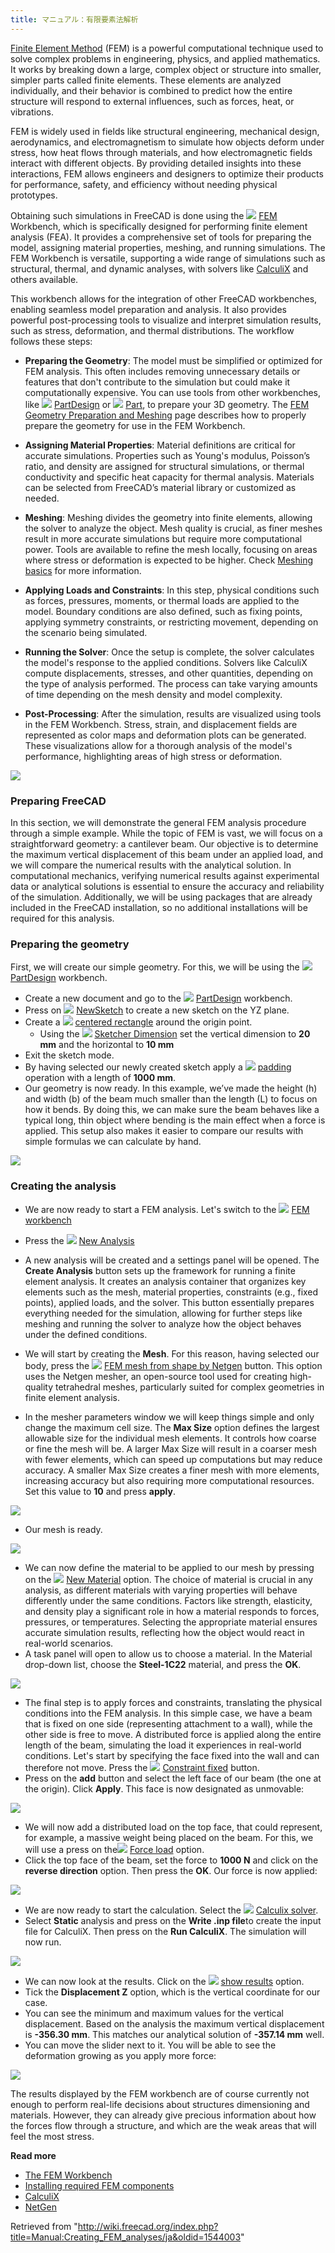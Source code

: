 ```yaml
---
title: マニュアル：有限要素法解析
---
```


[Finite Element Method](https://en.wikipedia.org/wiki/Finite_element_method) (FEM) is a powerful computational technique used to solve complex problems in engineering, physics, and applied mathematics. It works by breaking down a large, complex object or structure into smaller, simpler parts called finite elements. These elements are analyzed individually, and their behavior is combined to predict how the entire structure will respond to external influences, such as forces, heat, or vibrations.

FEM is widely used in fields like structural engineering, mechanical design, aerodynamics, and electromagnetism to simulate how objects deform under stress, how heat flows through materials, and how electromagnetic fields interact with different objects. By providing detailed insights into these interactions, FEM allows engineers and designers to optimize their products for performance, safety, and efficiency without needing physical prototypes.

Obtaining such simulations in FreeCAD is done using the ![](/images/Workbench_FEM.svg) [FEM](/FEM_Workbench "FEM Workbench") Workbench, which is specifically designed for performing finite element analysis (FEA). It provides a comprehensive set of tools for preparing the model, assigning material properties, meshing, and running simulations. The FEM Workbench is versatile, supporting a wide range of simulations such as structural, thermal, and dynamic analyses, with solvers like [CalculiX](https://www.calculix.de/) and others available.

This workbench allows for the integration of other FreeCAD workbenches, enabling seamless model preparation and analysis. It also provides powerful post-processing tools to visualize and interpret simulation results, such as stress, deformation, and thermal distributions. The workflow follows these steps:

- **Preparing the Geometry**: The model must be simplified or optimized for FEM analysis. This often includes removing unnecessary details or features that don't contribute to the simulation but could make it computationally expensive. You can use tools from other workbenches, like ![](/images/Workbench_PartDesign.svg) [PartDesign](/PartDesign_Workbench "PartDesign Workbench") or ![](/images/Workbench_Part.svg) [Part](/Part_Workbench "Part Workbench"), to prepare your 3D geometry. The [FEM Geometry Preparation and Meshing](/FEM_Geometry_Preparation_and_Meshing "FEM Geometry Preparation and Meshing") page describes how to properly prepare the geometry for use in the FEM Workbench.

- **Assigning Material Properties**: Material definitions are critical for accurate simulations. Properties such as Young's modulus, Poisson’s ratio, and density are assigned for structural simulations, or thermal conductivity and specific heat capacity for thermal analysis. Materials can be selected from FreeCAD’s material library or customized as needed.

- **Meshing**: Meshing divides the geometry into finite elements, allowing the solver to analyze the object. Mesh quality is crucial, as finer meshes result in more accurate simulations but require more computational power. Tools are available to refine the mesh locally, focusing on areas where stress or deformation is expected to be higher. Check [Meshing basics](/FEM_Geometry_Preparation_and_Meshing#Meshing_basics "FEM Geometry Preparation and Meshing") for more information.

- **Applying Loads and Constraints**: In this step, physical conditions such as forces, pressures, moments, or thermal loads are applied to the model. Boundary conditions are also defined, such as fixing points, applying symmetry constraints, or restricting movement, depending on the scenario being simulated.

- **Running the Solver**: Once the setup is complete, the solver calculates the model's response to the applied conditions. Solvers like CalculiX compute displacements, stresses, and other quantities, depending on the type of analysis performed. The process can take varying amounts of time depending on the mesh density and model complexity.

- **Post-Processing**: After the simulation, results are visualized using tools in the FEM Workbench. Stress, strain, and displacement fields are represented as color maps and deformation plots can be generated. These visualizations allow for a thorough analysis of the model's performance, highlighting areas of high stress or deformation.

![](/images/FreeCAD_FEMBeam.png)

### Preparing FreeCAD

In this section, we will demonstrate the general FEM analysis procedure through a simple example. While the topic of FEM is vast, we will focus on a straightforward geometry: a cantilever beam. Our objective is to determine the maximum vertical displacement of this beam under an applied load, and we will compare the numerical results with the analytical solution. In computational mechanics, verifying numerical results against experimental data or analytical solutions is essential to ensure the accuracy and reliability of the simulation. Additionally, we will be using packages that are already included in the FreeCAD installation, so no additional installations will be required for this analysis.

### Preparing the geometry

First, we will create our simple geometry. For this, we will be using the ![](/images/Workbench_PartDesign.svg) [PartDesign](/PartDesign_Workbench "PartDesign Workbench") workbench.

- Create a new document and go to the ![](/images/Workbench_PartDesign.svg) [PartDesign](/PartDesign_Workbench "PartDesign Workbench") workbench.
- Press on ![](/images/Sketcher_NewSketch.svg) [NewSketch](/Sketcher_NewSketch "Sketcher NewSketch") to create a new sketch on the YZ plane.
- Create a ![](/images/Sketcher_CreateRectangle_Center.svg) [centered rectangle](/Sketcher_CreateRectangle_Center "Sketcher CreateRectangle Center") around the origin point.
  - Using the ![](/images/Sketcher_Dimension.svg) [Sketcher Dimension](/Sketcher_Dimension "Sketcher Dimension") set the vertical dimension to **20 mm** and the horizontal to **10 mm**
- Exit the sketch mode.
- By having selected our newly created sketch apply a ![](/images/PartDesign_Pad.svg) [padding](/PartDesign_Pad "PartDesign Pad") operation with a length of **1000 mm**.
- Our geometry is now ready. In this example, we’ve made the height (h) and width (b) of the beam much smaller than the length (L) to focus on how it bends. By doing this, we can make sure the beam behaves like a typical long, thin object where bending is the main effect when a force is applied. This setup also makes it easier to compare our results with simple formulas we can calculate by hand.

![](/images/FreeCAD_FEM_BeamGeometry.png)

### Creating the analysis

- We are now ready to start a FEM analysis. Let's switch to the ![](/images/Workbench_FEM.svg) [FEM workbench](/FEM_Workbench "FEM Workbench")
- Press the ![](/images/FEM_Analysis.svg) [New Analysis](/FEM_Analysis "FEM Analysis")
- A new analysis will be created and a settings panel will be opened. The **Create Analysis** button sets up the framework for running a finite element analysis. It creates an analysis container that organizes key elements such as the mesh, material properties, constraints (e.g., fixed points), applied loads, and the solver. This button essentially prepares everything needed for the simulation, allowing for further steps like meshing and running the solver to analyze how the object behaves under the defined conditions.

- We will start by creating the **Mesh**. For this reason, having selected our body, press the ![](/images/FEM_MeshNetgenFromShape.svg) [FEM mesh from shape by Netgen](/FEM_MeshNetgenFromShape "FEM MeshNetgenFromShape") button. This option uses the Netgen mesher, an open-source tool used for creating high-quality tetrahedral meshes, particularly suited for complex geometries in finite element analysis.
- In the mesher parameters window we will keep things simple and only change the maximum cell size. The **Max Size** option defines the largest allowable size for the individual mesh elements. It controls how coarse or fine the mesh will be. A larger Max Size will result in a coarser mesh with fewer elements, which can speed up computations but may reduce accuracy. A smaller Max Size creates a finer mesh with more elements, increasing accuracy but also requiring more computational resources. Set this value to **10** and press **apply**.

![](/images/FreeCAD_FEM_MesherParameters.png)

- Our mesh is ready.

![](/images/FreeCAD_FEM_Mesh.png)

- We can now define the material to be applied to our mesh by pressing on the ![](/images/FEM_MaterialSolid.svg) [New Material](/FEM_MaterialSolid "FEM MaterialSolid") option. The choice of material is crucial in any analysis, as different materials with varying properties will behave differently under the same conditions. Factors like strength, elasticity, and density play a significant role in how a material responds to forces, pressures, or temperatures. Selecting the appropriate material ensures accurate simulation results, reflecting how the object would react in real-world scenarios.
- A task panel will open to allow us to choose a material. In the Material drop-down list, choose the **Steel-1C22** material, and press the **OK**.

![](/images/FreeCAD_FEM_material.png)

- The final step is to apply forces and constraints, translating the physical conditions into the FEM analysis. In this simple case, we have a beam that is fixed on one side (representing attachment to a wall), while the other side is free to move. A distributed force is applied along the entire length of the beam, simulating the load it experiences in real-world conditions. Let's start by specifying the face fixed into the wall and can therefore not move. Press the ![](/images/FEM_ConstraintFixed.svg) [Constraint fixed](/FEM_ConstraintFixed "FEM ConstraintFixed") button.
- Press on the **add** button and select the left face of our beam (the one at the origin). Click **Apply**. This face is now designated as unmovable:

![](/images/FreeCAD_FEM_Beam_FC.png)

- We will now add a distributed load on the top face, that could represent, for example, a massive weight being placed on the beam. For this, we will use a press on the![](/images/FEM_ConstraintForce.svg) [Force load](/FEM_ConstraintForce "FEM ConstraintForce") option.
- Click the top face of the beam, set the force to **1000 N** and click on the **reverse direction** option. Then press the **OK**. Our force is now applied:

![](/images/FreeCAD_FEM_Beam_force.png)

- We are now ready to start the calculation. Select the ![](/images/FEM_SolverCalculixCxxtools.svg) [Calculix solver](/FEM_SolverCalculixCxxtools "FEM SolverCalculixCxxtools").
- Select **Static** analysis and press on the **Write .inp file**to create the input file for CalculiX. Then press on the **Run CalculiX**. The simulation will now run.

![](/images/FreeCAD_FEM_Calculix.png)

- We can now look at the results. Click on the ![](/images/FEM_ResultShow.svg) [show results](/FEM_ResultShow "FEM ResultShow") option.
- Tick the **Displacement Z** option, which is the vertical coordinate for our case.
- You can see the minimum and maximum values for the vertical displacement. Based on the analysis the maximum vertical displacement is **-356.30 mm**. This matches our analytical solution of **-357.14 mm** well.
- You can move the slider next to it. You will be able to see the deformation growing as you apply more force:

![](/images/FreeCAD_FEM_Results.png)

The results displayed by the FEM workbench are of course currently not enough to perform real-life decisions about structures dimensioning and materials. However, they can already give precious information about how the forces flow through a structure, and which are the weak areas that will feel the most stress.

**Read more**

- [The FEM Workbench](/FEM_Workbench "FEM Workbench")
- [Installing required FEM components](/FEM_Install "FEM Install")
- [CalculiX](http://www.calculix.de)
- [NetGen](https://sourceforge.net/projects/netgen-mesher)

Retrieved from "<http://wiki.freecad.org/index.php?title=Manual:Creating_FEM_analyses/ja&oldid=1544003>"
